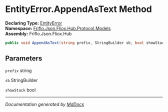 ﻿<!--  
  <auto-generated>   
    The contents of this file were generated by a tool.  
    Changes to this file may be list if the file is regenerated  
  </auto-generated>   
-->

# EntityError.AppendAsText Method

**Declaring Type:** [EntityError](../index.md)  
**Namespace:** [Friflo.Json.Fliox.Hub.Protocol.Models](../../index.md)  
**Assembly:** Friflo.Json.Fliox.Hub

```csharp
public void AppendAsText(string prefix, StringBuilder sb, bool showStack);
```

## Parameters

`prefix`  string

`sb`  StringBuilder

`showStack`  bool

___

*Documentation generated by [MdDocs](https://github.com/ap0llo/mddocs)*
